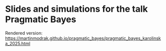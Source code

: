 # Slides and simulations for the talk Pragmatic Bayes

Rendered version: https://martinmodrak.github.io/pragmatic_bayes/pragmatic_bayes_karolinska_2025.html